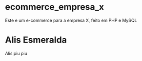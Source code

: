 # ecommerce_empresa_x
Este e um e-commerce para a empresa X, feito em PHP e MySQL
# Alis Esmeralda
Alis piu piu
